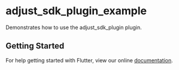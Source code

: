 # adjust_sdk_plugin_example

Demonstrates how to use the adjust_sdk_plugin plugin.

## Getting Started

For help getting started with Flutter, view our online
[documentation](https://flutter.io/).
